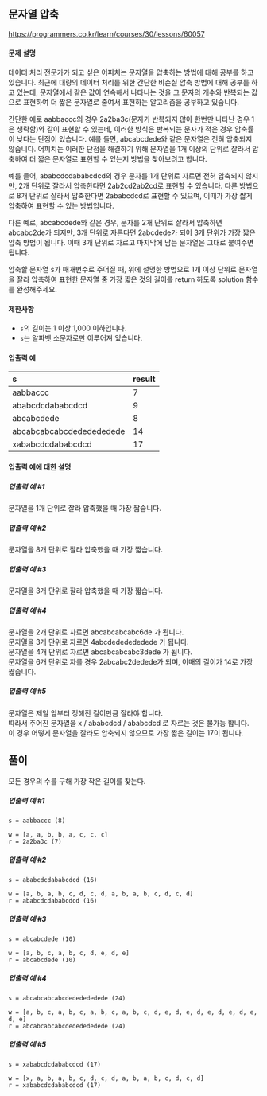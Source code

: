 ## 문자열 압축

https://programmers.co.kr/learn/courses/30/lessons/60057

#### 문제 설명

데이터 처리 전문가가 되고 싶은 어피치는 문자열을 압축하는 방법에 대해 공부를 하고 있습니다. 최근에 대량의 데이터 처리를 위한 간단한 비손실 압축 방법에 대해 공부를 하고 있는데, 문자열에서 같은 값이 연속해서 나타나는 것을 그 문자의 개수와 반복되는 값으로 표현하여 더 짧은 문자열로 줄여서 표현하는 알고리즘을 공부하고 있습니다.

간단한 예로 aabbaccc의 경우 2a2ba3c(문자가 반복되지 않아 한번만 나타난 경우 1은 생략함)와 같이 표현할 수 있는데, 이러한 방식은 반복되는 문자가 적은 경우 압축률이 낮다는 단점이 있습니다. 예를 들면, abcabcdede와 같은 문자열은 전혀 압축되지 않습니다. 어피치는 이러한 단점을 해결하기 위해 문자열을 1개 이상의 단위로 잘라서 압축하여 더 짧은 문자열로 표현할 수 있는지 방법을 찾아보려고 합니다.

예를 들어, ababcdcdababcdcd의 경우 문자를 1개 단위로 자르면 전혀 압축되지 않지만, 2개 단위로 잘라서 압축한다면 2ab2cd2ab2cd로 표현할 수 있습니다. 다른 방법으로 8개 단위로 잘라서 압축한다면 2ababcdcd로 표현할 수 있으며, 이때가 가장 짧게 압축하여 표현할 수 있는 방법입니다.

다른 예로, abcabcdede와 같은 경우, 문자를 2개 단위로 잘라서 압축하면 abcabc2de가 되지만, 3개 단위로 자른다면 2abcdede가 되어 3개 단위가 가장 짧은 압축 방법이 됩니다. 이때 3개 단위로 자르고 마지막에 남는 문자열은 그대로 붙여주면 됩니다.

압축할 문자열 s가 매개변수로 주어질 때, 위에 설명한 방법으로 1개 이상 단위로 문자열을 잘라 압축하여 표현한 문자열 중 가장 짧은 것의 길이를 return 하도록 solution 함수를 완성해주세요.

#### 제한사항

* `s`의 길이는 1 이상 1,000 이하입니다.
* `s`는 알파벳 소문자로만 이루어져 있습니다.

####  입출력 예
| s | result |
| :--- | :--- |
| aabbaccc | 7 |
| ababcdcdababcdcd | 9 |
| abcabcdede | 8 |
| abcabcabcabcdededededede | 14 |
| xababcdcdababcdcd | 17 |

#### 입출력 예에 대한 설명

##### 입출력 예 #1

문자열을 1개 단위로 잘라 압축했을 때 가장 짧습니다.

##### 입출력 예 #2

문자열을 8개 단위로 잘라 압축했을 때 가장 짧습니다.

##### 입출력 예 #3

문자열을 3개 단위로 잘라 압축했을 때 가장 짧습니다.

##### 입출력 예 #4

문자열을 2개 단위로 자르면 abcabcabcabc6de 가 됩니다.<br/>
문자열을 3개 단위로 자르면 4abcdededededede 가 됩니다.<br/>
문자열을 4개 단위로 자르면 abcabcabcabc3dede 가 됩니다.<br/>
문자열을 6개 단위로 자를 경우 2abcabc2dedede가 되며, 이때의 길이가 14로 가장 짧습니다.<br/>

##### 입출력 예 #5

문자열은 제일 앞부터 정해진 길이만큼 잘라야 합니다.<br/>
따라서 주어진 문자열을 x / ababcdcd / ababcdcd 로 자르는 것은 불가능 합니다.<br/>
이 경우 어떻게 문자열을 잘라도 압축되지 않으므로 가장 짧은 길이는 17이 됩니다.

## 풀이

모든 경우의 수를 구해 가장 작은 길이를 찾는다.

##### 입출력 예 #1

```
s = aabbaccc (8)

w = [a, a, b, b, a, c, c, c]
r = 2a2ba3c (7)
```

##### 입출력 예 #2

```
s = ababcdcdababcdcd (16)

w = [a, b, a, b, c, d, c, d, a, b, a, b, c, d, c, d]
r = ababcdcdababcdcd (16)
```

##### 입출력 예 #3

```
s = abcabcdede (10)

w = [a, b, c, a, b, c, d, e, d, e]
r = abcabcdede (10)
```

##### 입출력 예 #4

```
s = abcabcabcabcdededededede (24)

w = [a, b, c, a, b, c, a, b, c, a, b, c, d, e, d, e, d, e, d, e, d, e, d, e]
r = abcabcabcabcdededededede (24)
```

##### 입출력 예 #5

```
s = xababcdcdababcdcd (17)

w = [x, a, b, a, b, c, d, c, d, a, b, a, b, c, d, c, d]
r = xababcdcdababcdcd (17)
```

<!-- # [문자열 압축](https://programmers.co.kr/learn/courses/30/lessons/60057) 
> 시작점에서 단위 길이로만 잘라서 압축할 것인가, 압축이 안되는 구간은 건너뛰며 최대로 압축할 것이냐에 따라 난이도가 크게 달라짐  
> 마지막 예시("xababcdcdababcdcd"의 압축율은 0%)까지 읽어야 불필요한 시간 낭비 없이 문제를 풀 수 있음  

### 코드 및 실행결과
* [성공](string_compression_python.py) : 파이썬으로 작성한 코드  
  ![결과](string_compression_result_python.JPG)

* [성공](StringCompression.java) : 자바로 작성한 코드  
  ![결과](string_compression_result_java.JPG)

# [캐시](https://programmers.co.kr/learn/courses/30/lessons/17680) (?)
> LRU(Least Recently Used)의 구현을 요구하는 문제  
> 자료구조가 갖추어야 할 요건은 참조되거나 추가된 기록을 순서대로 보존할 수 있어야 한다는 것임(ordered)   

### 코드 및 실행결과
* [성공](cache.py) : 파이썬으로 작성한 코드  
  ![결과](cache_result_python.JPG)

* [성공](Cache.java) : 자바로 작성한 코드  
  ![결과](cache_result_java.JPG)

### 보충자료
* [페이지 교체 알고리즘](https://jhpop.tistory.com/34)
* [가상메모리-02-페이지 교체 알고리즘](https://eunhyejung.github.io/os/2018/07/24/operatingsystem-study15.html) -->
